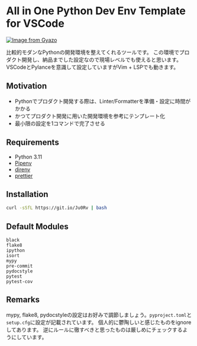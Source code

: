 # All in One Python Dev Env Template for VSCode

[![Image from Gyazo](https://i.gyazo.com/caecaa64bc418ca27c0951769650ed53.png)](https://gyazo.com/caecaa64bc418ca27c0951769650ed53)

比較的モダンなPythonの開発環境を整えてくれるツールです。
この環境でプロダクト開発し、納品までした設定なので現場レベルでも使えると思います。
VSCodeとPylanceを意識して設定していますがVim + LSPでも動きます。

## Motivation

- Pythonでプロダクト開発する際は、Linter/Formatterを準備・設定に時間がかかる
- かつてプロダクト開発に用いた開発環境を参考にテンプレート化
- 最小限の設定を1コマンドで完了させる

## Requirements

- Python 3.11
- [Pipenv](https://github.com/pypa/pipenv)
- [direnv](https://github.com/direnv/direnv)
- [prettier](https://github.com/prettier/prettier)

## Installation

```sh
curl -sSfL https://git.io/Ju0Rv | bash
```

## Default Modules

```text
black
flake8
ipython
isort
mypy
pre-commit
pydocstyle
pytest
pytest-cov
```

## Remarks

mypy, flake8, pydocstyleの設定はお好みで調節しましょう。`pyproject.toml`と`setup.cfg`に設定が記載されています。
個人的に鬱陶しいと感じたものをignoreしてあります。
逆にルールに徹すべきと思ったものは厳しめにチェックするようにしています。
